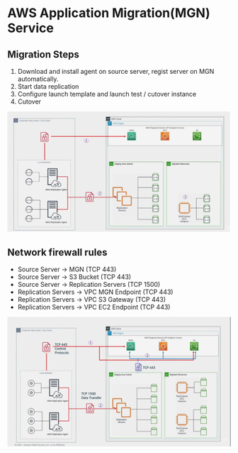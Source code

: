 # AWS Application Migration(MGN) Service

## Migration Steps

1. Download and install agent on source server, regist server on MGN automatically.
2. Start data replication
3. Configure launch template and launch test / cutover instance
4. Cutover

![img](./docs/001.png)

## Network firewall rules

- Source Server → MGN (TCP 443)
- Source Server → S3 Bucket (TCP 443)
- Source Server → Replication Servers (TCP 1500)
- Replication Servers → VPC MGN Endpoint (TCP 443)
- Replication Servers → VPC S3 Gateway (TCP 443)
- Replication Servers → VPC EC2 Endpoint (TCP 443)

![img](./docs/002.png)
